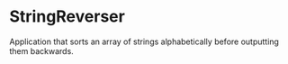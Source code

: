 # StringReverser
Application that sorts an array of strings alphabetically before outputting them backwards.
